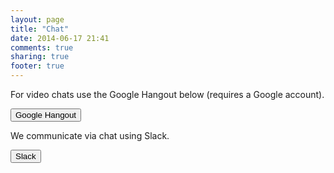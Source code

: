 ```yaml
---
layout: page
title: "Chat"
date: 2014-06-17 21:41
comments: true
sharing: true
footer: true
---
```


For video chats use the Google Hangout below (requires a Google account).
<p>
<button type="button" onClick="parent.location='https://plus.google.com/hangouts/_/calendar/c2Vhbi5wYXJlbnRAZ21haWwuY29t.tiq60d6t7dmuuem14ldb4ond48?authuser=0'">Google Hangout</button>
</p>


We communicate via chat using Slack.
<div>
<button type="button" onClick="parent.location='https://stlab.slack.com/'">Slack</button>
</div>
